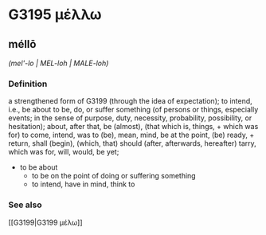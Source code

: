 # G3195 μέλλω

## méllō

_(mel'-lo | MEL-loh | MALE-loh)_

### Definition

a strengthened form of G3199 (through the idea of expectation); to intend, i.e., be about to be, do, or suffer something (of persons or things, especially events; in the sense of purpose, duty, necessity, probability, possibility, or hesitation); about, after that, be (almost), (that which is, things, + which was for) to come, intend, was to (be), mean, mind, be at the point, (be) ready, + return, shall (begin), (which, that) should (after, afterwards, hereafter) tarry, which was for, will, would, be yet; 

- to be about
  - to be on the point of doing or suffering something
  - to intend, have in mind, think to

### See also

[[G3199|G3199 μέλω]]
